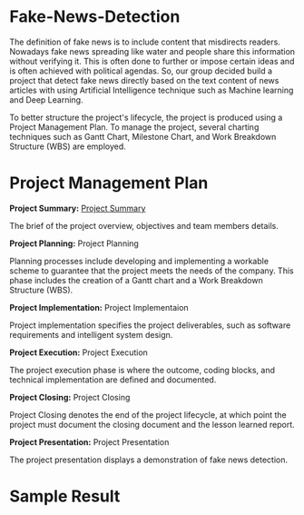 # Fake-News-Detection

The definition of fake news is to include content that misdirects readers. Nowadays fake news spreading like water and people share this information without verifying it. This is often done to further or impose certain ideas and is often achieved with political agendas. So, our group decided build a project that detect fake news directly based on the text content of news articles with using Artificial Intelligence technique such as Machine learning and Deep Learning. 

To better structure the project's lifecycle, the project is produced using a Project Management Plan. To manage the project, several charting techniques such as Gantt Chart, Milestone Chart, and Work Breakdown Structure (WBS) are employed.

# Project Management Plan 

**Project Summary:** [Project Summary](/Project-Management-Plan/A-Project-Summary.md)

The brief of the project overview, objectives and team members details.

**Project Planning:** Project Planning

Planning processes include developing and implementing a workable scheme to guarantee that the project meets the needs of the company. This phase includes the creation of a Gantt chart and a Work Breakdown Structure (WBS).

**Project Implementation:** Project Implementaion

Project implementation specifies the project deliverables, such as software requirements and intelligent system design.

**Project Execution:** Project Execution

The project execution phase is where the outcome, coding blocks, and technical implementation are defined and documented.

**Project Closing:** Project Closing

Project Closing denotes the end of the project lifecycle, at which point the project must document the closing document and the lesson learned report.

**Project Presentation:** Project Presentation

The project presentation displays a demonstration of fake news detection.

# Sample Result
